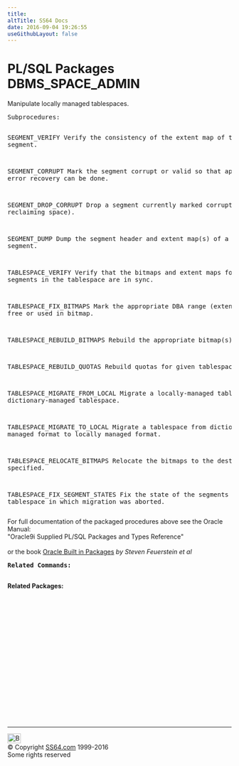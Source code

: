 ```yaml
---
title:
altTitle: SS64 Docs
date: 2016-09-04 19:26:55
useGithubLayout: false
---
```

<!-- #BeginLibraryItem "/Library/head_orapack.lbi" --><!-- #EndLibraryItem --><h1>PL/SQL Packages DBMS_SPACE_ADMIN</h1> 
<p>Manipulate locally managed tablespaces.</p>
<pre>Subprocedures:

SEGMENT_VERIFY       Verify the consistency of the extent map of the segment. 

SEGMENT_CORRUPT      Mark the segment corrupt or valid so that
                     appropriate error recovery can be done. 

SEGMENT_DROP_CORRUPT Drop a segment currently marked corrupt
                     (without reclaiming space). 

SEGMENT_DUMP         Dump the segment header and extent map(s) of a given segment. 

TABLESPACE_VERIFY    Verify that the bitmaps and extent maps for the segments
                     in the tablespace are in sync. 

TABLESPACE_FIX_BITMAPS Mark the appropriate DBA range (extent) as free or
                       used in bitmap. 

TABLESPACE_REBUILD_BITMAPS Rebuild the appropriate bitmap(s). 

TABLESPACE_REBUILD_QUOTAS Rebuild quotas for given tablespace. 

TABLESPACE_MIGRATE_FROM_LOCAL Migrate a locally-managed tablespace to
                              dictionary-managed tablespace. 

TABLESPACE_MIGRATE_TO_LOCAL   Migrate a tablespace from dictionary managed format
                              to locally managed format.  

TABLESPACE_RELOCATE_BITMAPS   Relocate the bitmaps to the destination specified. 

TABLESPACE_FIX_SEGMENT_STATES Fix the state of the segments in a tablespace
                              in which migration was aborted.  </pre>
<p><span class="body">For full documentation of the packaged procedures above see the Oracle Manual:<br>
"Oracle9i Supplied PL/SQL Packages and Types Reference"<b><br>
<br>
</b>or the book <a href="../links/orasqllinks.html">Oracle Built in Packages</a> 
<i>by Steven Feuerstein et al</i><b><br>
</b></span></p>
<pre><span class="body"><b>Related Commands:<br></b><br></span></pre>
<p><span class="body"><b>Related Packages:</b></span> </p>
<p><span class="body"><br>
  </span></p><!-- #BeginLibraryItem "/Library/foot_ora.lbi" --><p>
<!-- oracle-footer -->
<ins class="adsbygoogle" style="display:inline-block;width:300px;height:250px" data-ad-client="ca-pub-6140977852749469" data-ad-slot="4275490898"></ins>
<script>
(adsbygoogle = window.adsbygoogle || []).push({});
</script></p>
<hr>
<div id="bl" class="footer"><a href="DBMS_SPACE_ADMIN.html#"><img src="../images/top.png" width="30" height="22" alt="Back to the Top"></a></div>
<div id="br" class="footer, tagline">© Copyright <a href="http://ss64.com/">SS64.com</a> 1999-2016<br>
Some rights reserved</div><!-- #EndLibraryItem -->

